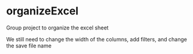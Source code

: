 # organizeExcel
Group project to organize the excel sheet

We still need to change the width of the columns, add filters, and change the save file name
